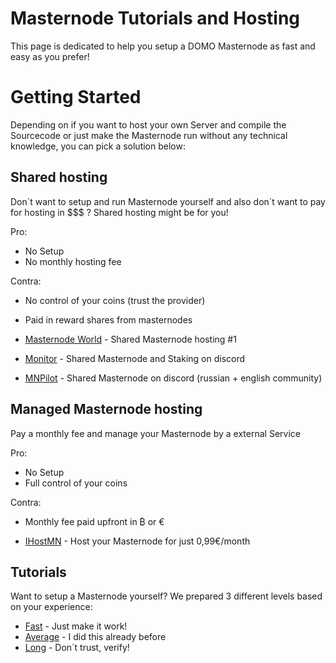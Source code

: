 # Masternode Tutorials and Hosting

This page is dedicated to help you setup a DOMO Masternode as fast and easy as you prefer!

# Getting Started

Depending on if you want to host your own Server and compile the Sourcecode or just make the Masternode run without any technical knowledge, you can pick a solution below:

## Shared hosting

Don´t want to setup and run Masternode yourself and also don´t want to pay for hosting in $$$ ?
Shared hosting might be for you!

Pro:
* No Setup
* No monthly hosting fee

Contra: 
* No control of your coins (trust the provider)
* Paid in reward shares from masternodes

* [Masternode World](https://masternode-world.com/coininfo?coin=domocoin) - Shared Masternode hosting #1
* [Monitor](https://discord.gg/tk8hGxx) - Shared Masternode and Staking on discord
* [MNPilot](https://discord.gg/9YGHPeV) - Shared Masternode on discord (russian + english community)

## Managed Masternode hosting

Pay a monthly fee and manage your Masternode by a external Service

Pro: 
* No Setup
* Full control of your coins

Contra:
* Monthly fee paid upfront in ₿ or €

* [IHostMN](https://masternode-world.com/coininfo?coin=domocoin) - Host your Masternode for just 0,99€/month

## Tutorials

Want to setup a Masternode yourself? We prepared 3 different levels based on your experience:

* [Fast](https://github.com/Utopianer/DOMO-Project/tree/master/docs/Tutorials/Fast%20(Just%20make%20it%20work)) - Just make it work!
* [Average](https://github.com/Utopianer/DOMO-Project/tree/master/docs/Tutorials/Average%20(I%20know%20what%20I%C2%B4m%20doing)) - I did this already before
* [Long](https://github.com/Utopianer/DOMO-Project/tree/master/docs/Tutorials/Long%20(Don%C2%B4t%20trust%2C%20verify!)) - Don´t trust, verify!
